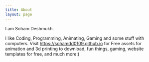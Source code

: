 ```yaml
---
title: About
layout: page
---
```


I am Soham Deshmukh.

I like Coding, Programming, Animating, Gaming and some stuff with computers. Visit https://sohamdd0109.github.io for  Free assets for animation and 3d printing to download, fun things, gaming, website templates for free, and much more:)
